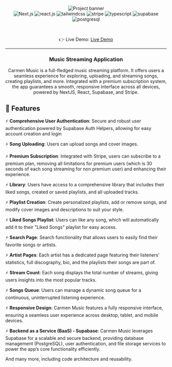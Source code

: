 <div align="center">
 <br />
    <img src="https://github.com/your-username/carmen-music-app/blob/master/public/images/carmen-music-logo.png" alt="Project banner">
  <br />

  <div>
    <img src="https://img.shields.io/badge/-Next_JS-black?style=for-the-badge&logoColor=white&logo=next.js&color=000000" alt="Next.js" />
    <img src="https://img.shields.io/badge/-React-black?style=for-the-badge&logoColor=white&logo=react&color=61DAFB"
    alt="react.js" />
    <img src="https://img.shields.io/badge/-Tailwind_CSS-black?style=for-the-badge&logoColor=white&logo=tailwindcss&color=4ba3e3"   alt="tailwindcss" />
    <img src="https://img.shields.io/badge/-Stripe-black?style=for-the-badge&logoColor=white&logo=stripe&color=6772e5"
    alt="stripe" />
    <img src="https://img.shields.io/badge/-Typescript-black?style=for-the-badge&logoColor=white&logo=typescript&color=3178C6" alt="typescript" />
    <img src="https://img.shields.io/badge/-Supabase-black?style=for-the-badge&logoColor=white&logo=supabase&color=3FCF8E" alt="supabase" />
    <img src="https://img.shields.io/badge/-PostgreSQL-black?style=for-the-badge&logoColor=white&logo=postgresql&color=336791" alt="postgresql" />
  </div>

  &nbsp;

  👉 Live Demo: <a href="#">Live Demo</a>

  ---

  <h3 align="center">Music Streaming Application</h3>

  <div align="center"> Carmen Music is a full-fledged music streaming platform. It offers users a seamless experience for exploring, uploading, and streaming songs, creating playlists, and more. Integrated with a premium subscription system, the app guarantees a smooth, responsive interface across all devices, powered by NextJS, React, Supabase, and Stripe.
  </div>
</div>

## <a name="features">🔋 Features</a>

⚡ **Comprehensive User Authentication**: Secure and robust user authentication powered by Supabase Auth Helpers, allowing for easy account creation and login

⚡ **Song Uploading**: Users can upload songs and cover images.

⚡ **Premium Subscription**: Integrated with Stripe, users can subscribe to a premium plan, removing all limitations for premium users (which is 30 seconds of each song streaming for non premium user) and enhancing their experience.

⚡ **Library**: Users have access to a comprehensive library that includes their liked songs, created or saved playlists, and all uploaded tracks.

⚡ **Playlist Creation**: Create personalized playlists, add or remove songs, and modify cover images and descriptions to suit your style.

⚡ **Liked Songs Playlist**: Users can like any song, which will automatically add it to their "Liked Songs" playlist for easy access.

⚡ **Search Page**: Search functionality that allows users to easily find their favorite songs or artists.

⚡ **Artist Pages**: Each artist has a dedicated page featuring their listeners' statistics, full discography, bio, and the playlists their songs are part of.

⚡ **Stream Count**: Each song displays the total number of streams, giving users insights into the most popular tracks.

⚡ **Songs Queue**: Users can manage a dynamic song queue for a continuous, uninterrupted listening experience.

⚡ **Responsive Design**: Carmen Music features a fully responsive interface, ensuring a seamless user experience across desktop, tablet, and mobile devices.

⚡ **Backend as a Service (BaaS) - Supabase**: Carmen Music leverages Supabase for a scalable and secure backend, providing database management (PostgreSQL), user authentication, and file storage services to power the app’s core functionality efficiently.

And many more, including code architecture and reusability.



